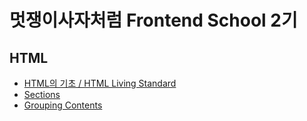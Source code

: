 # 멋쟁이사자처럼 Frontend School 2기

## HTML

- [HTML의 기초 / HTML Living Standard](https://github.com/bellnoona/TIL/blob/main/HTML/%EB%A9%8B%EC%9F%81%EC%9D%B4%EC%82%AC%EC%9E%90%EC%B2%98%EB%9F%BC/HTML%EC%9D%98%20%EA%B8%B0%EC%B4%88.md)
- [Sections]()
- [Grouping Contents]()
